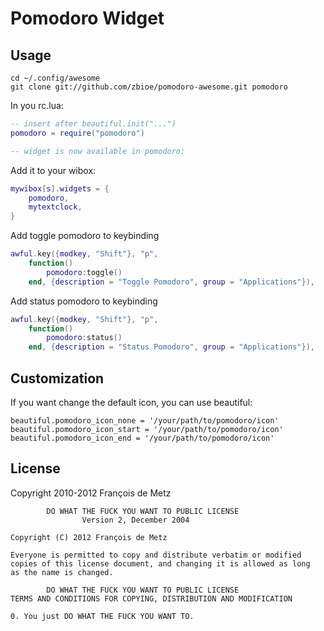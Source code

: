 # Pomodoro Widget

## Usage

    cd ~/.config/awesome
    git clone git://github.com/zbioe/pomodoro-awesome.git pomodoro

In you rc.lua:

```lua
-- insert after beautiful.init("...")
pomodoro = require("pomodoro")

-- widget is now available in pomodoro:
```

Add it to your wibox:

```lua
mywibox[s].widgets = {
    pomodoro,
    mytextclock,
}
```

Add toggle pomodoro to keybinding

```lua
awful.key({modkey, "Shift"}, "p",
    function()
        pomodoro:toggle()
    end, {description = "Toggle Pomodoro", group = "Applications"}),
```

Add status pomodoro to keybinding

```lua
awful.key({modkey, "Shift"}, "p",
    function()
        pomodoro:status()
    end, {description = "Status Pomodoro", group = "Applications"}),
```

## Customization

If you want change the default icon, you can use beautiful:

    beautiful.pomodoro_icon_none = '/your/path/to/pomodoro/icon'
    beautiful.pomodoro_icon_start = '/your/path/to/pomodoro/icon'
    beautiful.pomodoro_icon_end = '/your/path/to/pomodoro/icon'

## License

Copyright 2010-2012 François de Metz

            DO WHAT THE FUCK YOU WANT TO PUBLIC LICENSE
                    Version 2, December 2004

    Copyright (C) 2012 François de Metz

    Everyone is permitted to copy and distribute verbatim or modified
    copies of this license document, and changing it is allowed as long
    as the name is changed.

            DO WHAT THE FUCK YOU WANT TO PUBLIC LICENSE
    TERMS AND CONDITIONS FOR COPYING, DISTRIBUTION AND MODIFICATION

    0. You just DO WHAT THE FUCK YOU WANT TO.
